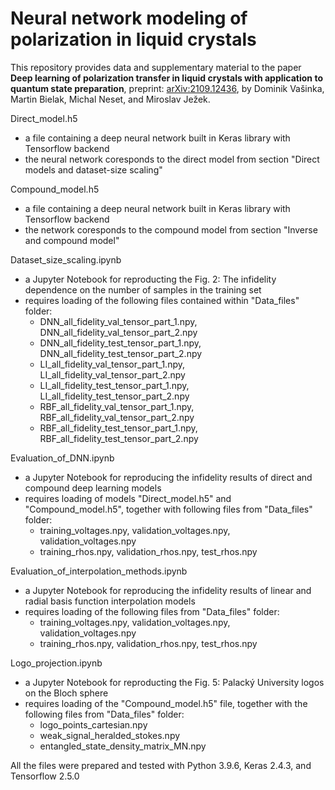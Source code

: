# Neural network modeling of polarization in liquid crystals

This repository provides data and supplementary material to the paper **Deep learning of polarization transfer in liquid crystals with application to quantum state preparation**, preprint: [arXiv:2109.12436](https://arxiv.org/abs/2109.12436), by Dominik Vašinka, Martin Bielak, Michal Neset, and Miroslav Ježek.

Direct_model.h5
- a file containing a deep neural network built in Keras library with Tensorflow backend
- the neural network coresponds to the direct model from section "Direct models and dataset-size scaling"

Compound_model.h5
- a file containing a deep neural network built in Keras library with Tensorflow backend
- the network coresponds to the compound model from section "Inverse and compound model"

Dataset_size_scaling.ipynb
- a Jupyter Notebook for reproducting the Fig. 2: The infidelity dependence on the number of samples in the training set
- requires loading of the following files contained within "Data_files" folder:
    - DNN_all_fidelity_val_tensor_part_1.npy, DNN_all_fidelity_val_tensor_part_2.npy
    - DNN_all_fidelity_test_tensor_part_1.npy, DNN_all_fidelity_test_tensor_part_2.npy
    - LI_all_fidelity_val_tensor_part_1.npy, LI_all_fidelity_val_tensor_part_2.npy
    - LI_all_fidelity_test_tensor_part_1.npy, LI_all_fidelity_test_tensor_part_2.npy
    - RBF_all_fidelity_val_tensor_part_1.npy, RBF_all_fidelity_val_tensor_part_2.npy
    - RBF_all_fidelity_test_tensor_part_1.npy, RBF_all_fidelity_test_tensor_part_2.npy

Evaluation_of_DNN.ipynb
- a Jupyter Notebook for reproducing the infidelity results of direct and compound deep learning models
- requires loading of models "Direct_model.h5" and "Compound_model.h5", together with following files from "Data_files" folder:
    - training_voltages.npy, validation_voltages.npy, validation_voltages.npy
    - training_rhos.npy, validation_rhos.npy, test_rhos.npy

Evaluation_of_interpolation_methods.ipynb
- a Jupyter Notebook for reproducing the infidelity results of linear and radial basis function interpolation models
- requires loading of the following files from "Data_files" folder:
    - training_voltages.npy, validation_voltages.npy, validation_voltages.npy
    - training_rhos.npy, validation_rhos.npy, test_rhos.npy

Logo_projection.ipynb
- a Jupyter Notebook for reproducting the Fig. 5: Palacký University logos on the Bloch sphere
- requires loading of the "Compound_model.h5" file, together with the following files from "Data_files" folder:
    - logo_points_cartesian.npy
    - weak_signal_heralded_stokes.npy
    - entangled_state_density_matrix_MN.npy

All the files were prepared and tested with Python 3.9.6, Keras 2.4.3, and Tensorflow 2.5.0





